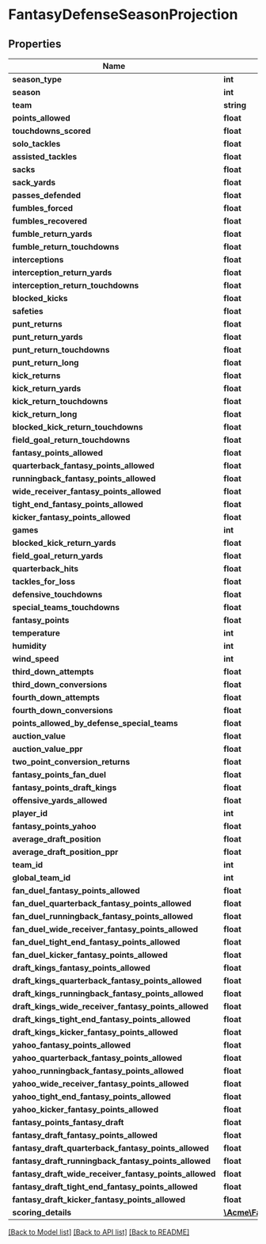 # FantasyDefenseSeasonProjection

## Properties
Name | Type | Description | Notes
------------ | ------------- | ------------- | -------------
**season_type** | **int** |  | [optional] 
**season** | **int** |  | [optional] 
**team** | **string** |  | [optional] 
**points_allowed** | **float** |  | [optional] 
**touchdowns_scored** | **float** |  | [optional] 
**solo_tackles** | **float** |  | [optional] 
**assisted_tackles** | **float** |  | [optional] 
**sacks** | **float** |  | [optional] 
**sack_yards** | **float** |  | [optional] 
**passes_defended** | **float** |  | [optional] 
**fumbles_forced** | **float** |  | [optional] 
**fumbles_recovered** | **float** |  | [optional] 
**fumble_return_yards** | **float** |  | [optional] 
**fumble_return_touchdowns** | **float** |  | [optional] 
**interceptions** | **float** |  | [optional] 
**interception_return_yards** | **float** |  | [optional] 
**interception_return_touchdowns** | **float** |  | [optional] 
**blocked_kicks** | **float** |  | [optional] 
**safeties** | **float** |  | [optional] 
**punt_returns** | **float** |  | [optional] 
**punt_return_yards** | **float** |  | [optional] 
**punt_return_touchdowns** | **float** |  | [optional] 
**punt_return_long** | **float** |  | [optional] 
**kick_returns** | **float** |  | [optional] 
**kick_return_yards** | **float** |  | [optional] 
**kick_return_touchdowns** | **float** |  | [optional] 
**kick_return_long** | **float** |  | [optional] 
**blocked_kick_return_touchdowns** | **float** |  | [optional] 
**field_goal_return_touchdowns** | **float** |  | [optional] 
**fantasy_points_allowed** | **float** |  | [optional] 
**quarterback_fantasy_points_allowed** | **float** |  | [optional] 
**runningback_fantasy_points_allowed** | **float** |  | [optional] 
**wide_receiver_fantasy_points_allowed** | **float** |  | [optional] 
**tight_end_fantasy_points_allowed** | **float** |  | [optional] 
**kicker_fantasy_points_allowed** | **float** |  | [optional] 
**games** | **int** |  | [optional] 
**blocked_kick_return_yards** | **float** |  | [optional] 
**field_goal_return_yards** | **float** |  | [optional] 
**quarterback_hits** | **float** |  | [optional] 
**tackles_for_loss** | **float** |  | [optional] 
**defensive_touchdowns** | **float** |  | [optional] 
**special_teams_touchdowns** | **float** |  | [optional] 
**fantasy_points** | **float** |  | [optional] 
**temperature** | **int** |  | [optional] 
**humidity** | **int** |  | [optional] 
**wind_speed** | **int** |  | [optional] 
**third_down_attempts** | **float** |  | [optional] 
**third_down_conversions** | **float** |  | [optional] 
**fourth_down_attempts** | **float** |  | [optional] 
**fourth_down_conversions** | **float** |  | [optional] 
**points_allowed_by_defense_special_teams** | **float** |  | [optional] 
**auction_value** | **float** |  | [optional] 
**auction_value_ppr** | **float** |  | [optional] 
**two_point_conversion_returns** | **float** |  | [optional] 
**fantasy_points_fan_duel** | **float** |  | [optional] 
**fantasy_points_draft_kings** | **float** |  | [optional] 
**offensive_yards_allowed** | **float** |  | [optional] 
**player_id** | **int** |  | [optional] 
**fantasy_points_yahoo** | **float** |  | [optional] 
**average_draft_position** | **float** |  | [optional] 
**average_draft_position_ppr** | **float** |  | [optional] 
**team_id** | **int** |  | [optional] 
**global_team_id** | **int** |  | [optional] 
**fan_duel_fantasy_points_allowed** | **float** |  | [optional] 
**fan_duel_quarterback_fantasy_points_allowed** | **float** |  | [optional] 
**fan_duel_runningback_fantasy_points_allowed** | **float** |  | [optional] 
**fan_duel_wide_receiver_fantasy_points_allowed** | **float** |  | [optional] 
**fan_duel_tight_end_fantasy_points_allowed** | **float** |  | [optional] 
**fan_duel_kicker_fantasy_points_allowed** | **float** |  | [optional] 
**draft_kings_fantasy_points_allowed** | **float** |  | [optional] 
**draft_kings_quarterback_fantasy_points_allowed** | **float** |  | [optional] 
**draft_kings_runningback_fantasy_points_allowed** | **float** |  | [optional] 
**draft_kings_wide_receiver_fantasy_points_allowed** | **float** |  | [optional] 
**draft_kings_tight_end_fantasy_points_allowed** | **float** |  | [optional] 
**draft_kings_kicker_fantasy_points_allowed** | **float** |  | [optional] 
**yahoo_fantasy_points_allowed** | **float** |  | [optional] 
**yahoo_quarterback_fantasy_points_allowed** | **float** |  | [optional] 
**yahoo_runningback_fantasy_points_allowed** | **float** |  | [optional] 
**yahoo_wide_receiver_fantasy_points_allowed** | **float** |  | [optional] 
**yahoo_tight_end_fantasy_points_allowed** | **float** |  | [optional] 
**yahoo_kicker_fantasy_points_allowed** | **float** |  | [optional] 
**fantasy_points_fantasy_draft** | **float** |  | [optional] 
**fantasy_draft_fantasy_points_allowed** | **float** |  | [optional] 
**fantasy_draft_quarterback_fantasy_points_allowed** | **float** |  | [optional] 
**fantasy_draft_runningback_fantasy_points_allowed** | **float** |  | [optional] 
**fantasy_draft_wide_receiver_fantasy_points_allowed** | **float** |  | [optional] 
**fantasy_draft_tight_end_fantasy_points_allowed** | **float** |  | [optional] 
**fantasy_draft_kicker_fantasy_points_allowed** | **float** |  | [optional] 
**scoring_details** | [**\Acme\FantasyDataProjections\\ScoringDetail[]**](ScoringDetail.md) |  | [optional] 

[[Back to Model list]](../README.md#documentation-for-models) [[Back to API list]](../README.md#documentation-for-api-endpoints) [[Back to README]](../README.md)


